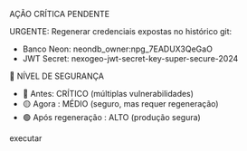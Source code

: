  AÇÃO CRÍTICA PENDENTE

  URGENTE: Regenerar credenciais expostas no histórico git:
  - Banco Neon: neondb_owner:npg_7EADUX3QeGaO
  - JWT Secret: nexogeo-jwt-secret-key-super-secure-2024

  🎯 NÍVEL DE SEGURANÇA

  - 🔴 Antes: CRÍTICO (múltiplas vulnerabilidades)
  - 🟡 Agora : MÉDIO (seguro, mas requer regeneração)
  - 🟢 Após regeneração : ALTO (produção segura)


executar

